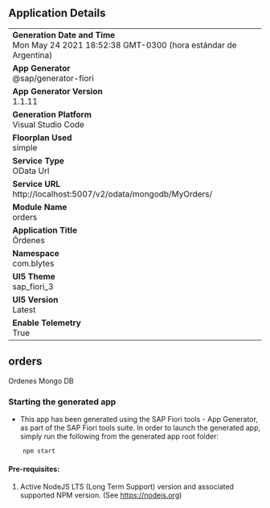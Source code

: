 ## Application Details
|               |
| ------------- |
|**Generation Date and Time**<br>Mon May 24 2021 18:52:38 GMT-0300 (hora estándar de Argentina)|
|**App Generator**<br>@sap/generator-fiori|
|**App Generator Version**<br>1.1.11|
|**Generation Platform**<br>Visual Studio Code|
|**Floorplan Used**<br>simple|
|**Service Type**<br>OData Url|
|**Service URL**<br>http://localhost:5007/v2/odata/mongodb/MyOrders/
|**Module Name**<br>orders|
|**Application Title**<br>Órdenes|
|**Namespace**<br>com.blytes|
|**UI5 Theme**<br>sap_fiori_3|
|**UI5 Version**<br>Latest|
|**Enable Telemetry**<br>True|

## orders

Ordenes Mongo DB

### Starting the generated app

-   This app has been generated using the SAP Fiori tools - App Generator, as part of the SAP Fiori tools suite.  In order to launch the generated app, simply run the following from the generated app root folder:

```
    npm start
```

#### Pre-requisites:

1. Active NodeJS LTS (Long Term Support) version and associated supported NPM version.  (See https://nodejs.org)


